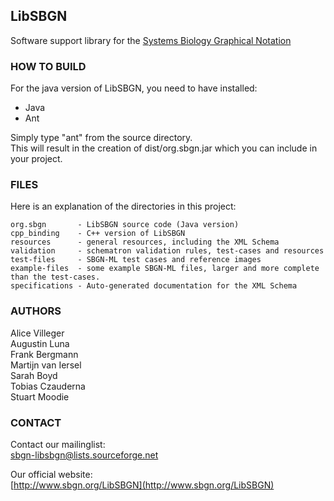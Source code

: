 ## LibSBGN

Software support library for the [Systems Biology Graphical Notation](www,sbgn.org)

### HOW TO BUILD

For the java version of LibSBGN, you need to have installed:

*  Java
*  Ant

Simply type "ant" from the source directory.  
This will result in the creation of dist/org.sbgn.jar which you can include in your project.

### FILES

Here is an explanation of the directories in this project:

    org.sbgn       - LibSBGN source code (Java version)  
    cpp_binding    - C++ version of LibSBGN  
    resources      - general resources, including the XML Schema  
    validation     - schematron validation rules, test-cases and resources  
    test-files     - SBGN-ML test cases and reference images  
    example-files  - some example SBGN-ML files, larger and more complete than the test-cases.  
    specifications - Auto-generated documentation for the XML Schema  

### AUTHORS

Alice Villeger  
Augustin Luna  
Frank Bergmann  
Martijn van Iersel  
Sarah Boyd  
Tobias Czauderna  
Stuart Moodie  

### CONTACT

Contact our mailinglist:  
sbgn-libsbgn@lists.sourceforge.net

Our official website:  
[http://www.sbgn.org/LibSBGN](http://www.sbgn.org/LibSBGN)
